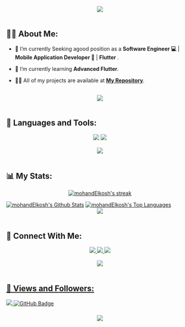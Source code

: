 <div align="center">
    <img src="https://readme-typing-svg.herokuapp.com/?font=Righteous&size=35&center=true&vCenter=true&width=500&height=70&duration=4000&lines=Hi+There!+👋;+I'm+Mohanad+Osama+😁;" />
</div>

<br>

## 🙋‍♂️ About Me:

- 🔭 I’m currently Seeking agood position as a **Software Engineer 💻** | **Mobile Application Developer 📱** | **Flutter** .

- 🌱 I’m currently learning **Advanced Flutter**.

- 👨‍💻 All of my projects are available at **[My Repository](https://github.com/mohandElkosh?page=1&tab=repositories)**.

<br>
<div align="center">
    <img src="https://user-images.githubusercontent.com/73097560/115834477-dbab4500-a447-11eb-908a-139a6edaec5c.gif" />
</div>
<br>

## 🚀 Languages and Tools:
<div align="center">
    <img src="https://skillicons.dev/icons?i=flutter,dart,firebase,cpp,java,python" />
    <img src="https://skillicons.dev/icons?i=github,androidstudio,vscode,figma,postman" /><br>
</div>

<br>
<div align="center">
    <img src="https://user-images.githubusercontent.com/73097560/115834477-dbab4500-a447-11eb-908a-139a6edaec5c.gif" />
</div>
<br>

## 📊 My Stats:

<p align="center">
    <a href="https://github.com/mohandElkosh/github-readme-streak-stats">
        <img title="🔥 Get streak stats for your profile at git.io/streak-stats" alt="mohandElkosh's streak" src="https://github-readme-streak-stats.herokuapp.com/?user=mohandElkosh&theme=black-ice&hide_border=true&stroke=0000&background=060A0CD0"/>
    </a>
</p>
<a href="https://github.com/mohandElkosh/github-readme-stats"><img alt="mohandElkosh's Github Stats" src="https://github-readme-stats.vercel.app/api?username=mohandElkosh&show_icons=true&count_private=true&theme=react&hide_border=true&bg_color=0D1117" /></a>
<a href="https://github.com/mohandElkosh/github-readme-stats"><img alt="mohandElkosh's Top Languages" src="https://github-readme-stats.vercel.app/api/top-langs/?username=mohandElkosh&langs_count=8&count_private=true&layout=compact&theme=react&hide_border=true&bg_color=0D1117" /></a>

<br>
<div align="center">
    <img src="https://user-images.githubusercontent.com/73097560/115834477-dbab4500-a447-11eb-908a-139a6edaec5c.gif" />
</div>
<br>

## 🤝 Connect With Me:

<div align="center">
    <a href="https://www.linkedin.com/in/m-osama-57b3311b9" target="_blank">
        <img src="https://img.shields.io/badge/LinkedIn-0077B5?style=for-the-badge&logo=linkedin&logoColor=white" target="_blank" />
    </a>
  <a href="mailto:mokelkosh@gmail.com">
    <img src="https://img.shields.io/badge/Gmail-333333?style=for-the-badge&logo=gmail&logoColor=red" />
  </a>
        <a href="">
    <img src="https://img.shields.io/badge/Resume-0077B5?style=for-the-badge&logoColor=white" />
  
    
</div>

<br>
<div align="center">
    <img src="https://user-images.githubusercontent.com/73097560/115834477-dbab4500-a447-11eb-908a-139a6edaec5c.gif" />
</div>
<br>

## 💜 Views and Followers:

<a href="https://github.com/mohandElkosh/github-profile-views-counter">
    <img src="https://komarev.com/ghpvc/?username=mohandElkosh">
</a>
<a href="https://github.com/mohandElkosh?tab=followers"><img src="https://img.shields.io/github/followers/mohandElkosh?label=Followers&style=social" alt="GitHub Badge"></a>
<h3 align="center">
    <img src="https://readme-typing-svg.herokuapp.com/?font=Righteous&size=25&center=true&vCenter=true&width=500&height=70&duration=4000&lines=Thanks+for+visiting!+❤️;+Shoot+me+a+message+on+Linkedin!;I'm+Long+Life+Learner">
</h3>

<br/>
